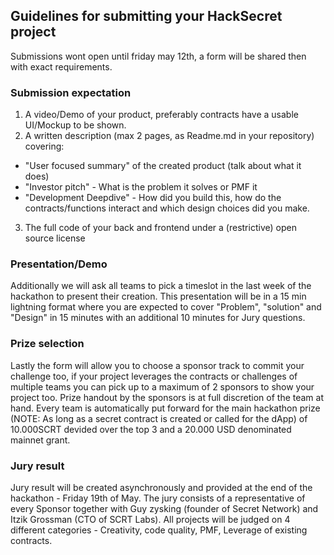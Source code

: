 ## Guidelines for submitting your HackSecret project

Submissions wont open until friday may 12th, a form will be shared then with exact requirements.


### Submission expectation

1. A video/Demo of your product, preferably contracts have a usable UI/Mockup to be shown.
2. A written description (max 2 pages, as Readme.md in your repository) covering:
  - "User focused summary" of the created product (talk about what it does)
  - "Investor pitch" - What is the problem it solves or PMF it
  - "Development Deepdive" - How did you build this, how do the contracts/functions interact and which design choices did you make.
3. The full code of your back and frontend under a (restrictive) open source license

### Presentation/Demo
Additionally we will ask all teams to pick a timeslot in the last week of the hackathon to present their creation. This presentation will be in a 15 min lightning format where you are expected to cover "Problem", "solution" and "Design" in 15 minutes with an additional 10 minutes for Jury questions.

### Prize selection
Lastly the form will allow you to choose a sponsor track to commit your challenge too, if your project leverages the contracts or challenges of multiple teams you can pick up to a maximum of 2 sponsors to show your project too. Prize handout by the sponsors is at full discretion of the team at hand. Every team is automatically put forward for the main hackathon prize (NOTE: As long as a secret contract is created or called for the dApp) of 10.000SCRT devided over the top 3 and a 20.000 USD denominated mainnet grant.

### Jury result
Jury result will be created asynchronously and provided at the end of the hackathon - Friday 19th of May. The jury consists of a representative of every Sponsor together with Guy zysking (founder of Secret Network) and Itzik Grossman (CTO of SCRT Labs). All projects will be judged on 4 different categories - Creativity, code quality, PMF, Leverage of existing contracts.

